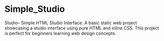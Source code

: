 # Simple_Studio
Studio– Simple HTML Studio Interface. A basic static web project showcasing a studio interface using pure HTML and inline CSS. This project is perfect for beginners learning web design concepts.
